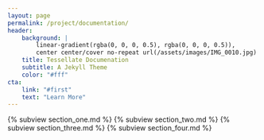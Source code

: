 ```yaml
---
layout: page
permalink: /project/documentation/
header:
    background: |
        linear-gradient(rgba(0, 0, 0, 0.5), rgba(0, 0, 0, 0.5)),
        center center/cover no-repeat url(/assets/images/IMG_0010.jpg)
    title: Tessellate Documenation
    subtitle: A Jekyll Theme
    color: "#fff"
cta:
    link: "#first"
    text: "Learn More"
---
```


{% subview section_one.md %}
{% subview section_two.md %}
{% subview section_three.md %}
{% subview section_four.md %}


